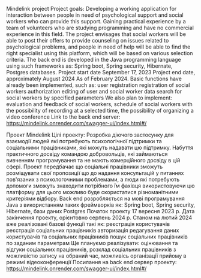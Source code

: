 Mindelink project
 Project goals: 
Developing a working application for interaction between people in need of psychological support and social workers who can provide this support. 
Gaining practical experience by a team of volunteers who are studying programming and have no commercial experience in this field. 
The project envisages that social workers will be able to post their offers to provide counseling on issues related to psychological problems, and people in need of help will be able to find the right specialist using this platform, which will be based on various selection criteria. 
The back end is developed in the Java programming language using such frameworks as: Spring boot, Spring security, Hibernate, Postgres databases.
Project start date September 17, 2023 
Project end date, approximately August 2024 As of February 2024.
Basic functions have already been implemented, such as: user registration registration of social workers authorization editing of user and social worker data search for social workers by specified parameters We also plan to implement: evaluation and feedback of social workers, schedule of social workers with the possibility of recording at a selected time, the possibility of organizing a video conference
Link to the back end server: https://mindelink.onrender.com/swagger-ui/index.html#/

Проект Mindelink
Цілі проекту:
Розробка діючого застосунку для взаємодії людей які потребують психологічної підтримки та соціальними працівниками, які можуть надавати цю підтримку.
Набуття практичного досвіду командою добровольців, які займаються вивченням програмування та не мають комерційного досвіду в цій сфері.
Проект передбачає що соціальні працівники зможуть розміщувати свої пропозиції що до надання консультацій у питаннях пов'язаних з психологочними проблемами,
а люди які потребують допомоги зможуть знаходити потрібного їм фахівця використовуючи цю платформу для цього можливо буде скористатися різноманітними критеріями відбору.
Back end розробляється на мові програмування Java з використанням таких фреймворків як: Spring boot, Spring security, Hibernate, бази даних Postgres 
Початок проекту 17 вересня 2023 р.
Дата закінчення проекту, орієнтовно серпень 2024 р.
Станом на лютий 2024 вже реалізовані базові функції такі як:
реєстрація користувачів
реєстрація соціальних працівників
авторизація
редагування даних користувачів та соціальних працівників
пошук соціальних працівників по заданим параметрам
Ще плануємо реалізувати:
оцінювання та відгуки соціальних працівників,
розклад соціальних працівників з можливістю запису на обраний час,
можливісь організації прийому в режимі відеоконференції
Посилання на  back end сервер проекту: https://mindelink.onrender.com/swagger-ui/index.html#/
